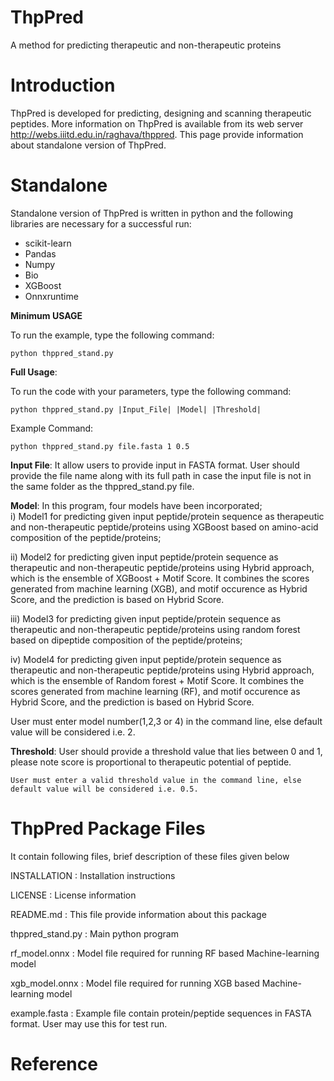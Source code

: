 # ThpPred
A method for predicting therapeutic and non-therapeutic proteins

# Introduction
ThpPred is developed for predicting, designing and scanning therapeutic peptides. More information on ThpPred is available from its web server http://webs.iiitd.edu.in/raghava/thppred. This page provide information about standalone version of ThpPred.

# Standalone

Standalone version of ThpPred is written in python and the following libraries are necessary for a successful run:

- scikit-learn
- Pandas
- Numpy
- Bio
- XGBoost
- Onnxruntime


**Minimum USAGE** 

To run the example, type the following command:
```
python thppred_stand.py

```

**Full Usage**: 

To run the code with your parameters, type the following command:
```
python thppred_stand.py |Input_File| |Model| |Threshold|

```
Example Command:
```
python thppred_stand.py file.fasta 1 0.5

```

**Input File**: It allow users to provide input in FASTA format. User should provide the file name along with its full path in case the input file is not in the same folder as the thppred_stand.py file.

**Model**: In this program, four models have been incorporated;  
  i) Model1 for predicting given input peptide/protein sequence as therapeutic and non-therapeutic peptide/proteins using XGBoost based on amino-acid composition of the peptide/proteins; 

  ii) Model2 for predicting given input peptide/protein sequence as therapeutic and non-therapeutic peptide/proteins using Hybrid approach, which is the ensemble of XGBoost + Motif Score. It combines the scores generated from machine learning (XGB), and motif occurence as Hybrid Score, and the prediction is based on Hybrid Score.
	
  iii) Model3 for predicting given input peptide/protein sequence as therapeutic and non-therapeutic peptide/proteins using random forest based on dipeptide composition of the peptide/proteins; 

  iv) Model4 for predicting given input peptide/protein sequence as therapeutic and non-therapeutic peptide/proteins using Hybrid approach, which is the ensemble of Random forest + Motif Score. It combines the scores generated from machine learning (RF), and motif occurence as Hybrid Score, and the prediction is based on Hybrid Score.
  
User must enter model number(1,2,3 or 4) in the command line, else default value will be considered i.e. 2.


**Threshold**: User should provide a threshold value that lies between 0 and 1, please note score is proportional to therapeutic potential of peptide.
 
	User must enter a valid threshold value in the command line, else default value will be considered i.e. 0.5.




ThpPred Package Files
=======================
It contain following files, brief description of these files given below

INSTALLATION  	: Installation instructions

LICENSE       	: License information

README.md     	: This file provide information about this package

thppred_stand.py 	: Main python program 

rf_model.onnx       : Model file required for running RF based Machine-learning model

xgb_model.onnx      : Model file required for running XGB based Machine-learning model

example.fasta	: Example file contain protein/peptide sequences in FASTA format. User may use this for test run.

# Reference
